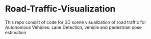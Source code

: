 # Road-Traffic-Visualization
This repo consist of code for 3D scene visualization of road traffic for Autonomous Vehicles: Lane Detection, vehicle and pedestrian pose estimation

